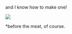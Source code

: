 and I know how to make one!

![](https://ideas.joejenett.com/images/goodstart.png)

*before the meat, of course.